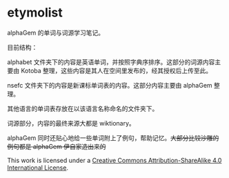 # etymolist

alphaGem 的单词与词源学习笔记。

目前结构：

alphabet 文件夹下的内容是英语单词，并按照字典序排序。这部分的词源内容主要由 Kotoba 整理，这些内容是其人在空间里发布的，经其授权后上传至此。

nsefc 文件夹下的内容是新课标单词表的内容。这部分内容主要由 alphaGem 整理。

其他语言的单词表存放在以该语言名称命名的文件夹下。

词源部分，内容的最终来源大都是 wiktionary。

alphaGem 同时还贴心地给一些单词附上了例句，帮助记忆。<del>大部分比较沙雕的例句都是 alphaGem 伊自家造出来的</del>

This work is licensed under a [Creative Commons Attribution-ShareAlike 4.0 International License](http://creativecommons.org/licenses/by-sa/4.0/).